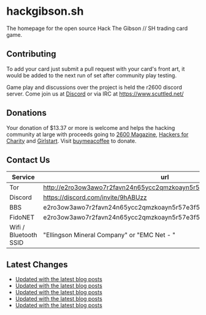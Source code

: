 # hackgibson.sh
The homepage for the open source Hack The Gibson // SH trading card game.


## Contributing

To add your card just submit a pull request with your card's front art, it would be added to the next run of set after community play testing.

Game play and discussions over the project is held the r2600 discord server. Come join us at [Discord](https://discord.com/invite/9hABUzz) or via IRC at https://www.scuttled.net/


## Donations

Your donation of $13.37 or more is welcome and helps the hacking community at large with proceeds going to [2600 Magazine](https://2600.com/), [Hackers for Charity](https://hackersforcharity.org) and [Girlstart](https://girlstart.org).  Visit [buymeacoffee](https://www.buymeacoffee.com/hackgibson.sh) to donate.


## Contact Us

Service | url
-|-
Tor | http://e2ro3ow3awo7r2favn24n65ycc2qmzkoayn5r57e3f56nvjwdcgg32ad.onion
Discord | https://discord.com/invite/9hABUzz
BBS | e2ro3ow3awo7r2favn24n65ycc2qmzkoayn5r57e3f56nvjwdcgg32ad.onion:23
FidoNET | e2ro3ow3awo7r2favn24n65ycc2qmzkoayn5r57e3f56nvjwdcgg32ad.onion:24554
Wifi / Bluetooth SSID | "Ellingson Mineral Company" or "EMC Net - <fidonet address>"

## Latest Changes
<!-- BLOG-POST-LIST:START -->
- [Updated with the latest blog posts](https://github.com/DFW2600/hackgibson.sh/commit/d8e9424d29b17c9b51eec2f749b5ae8dc3f60af4)
- [Updated with the latest blog posts](https://github.com/DFW2600/hackgibson.sh/commit/18ab6dc7fd3ffb26b9031789a72cc6049c7a2523)
- [Updated with the latest blog posts](https://github.com/DFW2600/hackgibson.sh/commit/4562909f8ccdfd521342c5d62e5e525d0d541fff)
- [Updated with the latest blog posts](https://github.com/DFW2600/hackgibson.sh/commit/fa642b68f35c66447446afd657527fa3f26b9f9e)
- [Updated with the latest blog posts](https://github.com/DFW2600/hackgibson.sh/commit/b522c4ea9525025619953925895be8c828e4ffdd)
<!-- BLOG-POST-LIST:END -->
